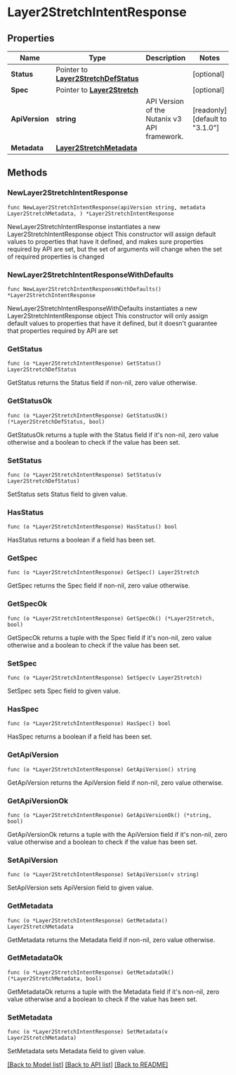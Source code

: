 # Layer2StretchIntentResponse

## Properties

Name | Type | Description | Notes
------------ | ------------- | ------------- | -------------
**Status** | Pointer to [**Layer2StretchDefStatus**](Layer2StretchDefStatus.md) |  | [optional] 
**Spec** | Pointer to [**Layer2Stretch**](Layer2Stretch.md) |  | [optional] 
**ApiVersion** | **string** | API Version of the Nutanix v3 API framework. | [readonly] [default to "3.1.0"]
**Metadata** | [**Layer2StretchMetadata**](Layer2StretchMetadata.md) |  | 

## Methods

### NewLayer2StretchIntentResponse

`func NewLayer2StretchIntentResponse(apiVersion string, metadata Layer2StretchMetadata, ) *Layer2StretchIntentResponse`

NewLayer2StretchIntentResponse instantiates a new Layer2StretchIntentResponse object
This constructor will assign default values to properties that have it defined,
and makes sure properties required by API are set, but the set of arguments
will change when the set of required properties is changed

### NewLayer2StretchIntentResponseWithDefaults

`func NewLayer2StretchIntentResponseWithDefaults() *Layer2StretchIntentResponse`

NewLayer2StretchIntentResponseWithDefaults instantiates a new Layer2StretchIntentResponse object
This constructor will only assign default values to properties that have it defined,
but it doesn't guarantee that properties required by API are set

### GetStatus

`func (o *Layer2StretchIntentResponse) GetStatus() Layer2StretchDefStatus`

GetStatus returns the Status field if non-nil, zero value otherwise.

### GetStatusOk

`func (o *Layer2StretchIntentResponse) GetStatusOk() (*Layer2StretchDefStatus, bool)`

GetStatusOk returns a tuple with the Status field if it's non-nil, zero value otherwise
and a boolean to check if the value has been set.

### SetStatus

`func (o *Layer2StretchIntentResponse) SetStatus(v Layer2StretchDefStatus)`

SetStatus sets Status field to given value.

### HasStatus

`func (o *Layer2StretchIntentResponse) HasStatus() bool`

HasStatus returns a boolean if a field has been set.

### GetSpec

`func (o *Layer2StretchIntentResponse) GetSpec() Layer2Stretch`

GetSpec returns the Spec field if non-nil, zero value otherwise.

### GetSpecOk

`func (o *Layer2StretchIntentResponse) GetSpecOk() (*Layer2Stretch, bool)`

GetSpecOk returns a tuple with the Spec field if it's non-nil, zero value otherwise
and a boolean to check if the value has been set.

### SetSpec

`func (o *Layer2StretchIntentResponse) SetSpec(v Layer2Stretch)`

SetSpec sets Spec field to given value.

### HasSpec

`func (o *Layer2StretchIntentResponse) HasSpec() bool`

HasSpec returns a boolean if a field has been set.

### GetApiVersion

`func (o *Layer2StretchIntentResponse) GetApiVersion() string`

GetApiVersion returns the ApiVersion field if non-nil, zero value otherwise.

### GetApiVersionOk

`func (o *Layer2StretchIntentResponse) GetApiVersionOk() (*string, bool)`

GetApiVersionOk returns a tuple with the ApiVersion field if it's non-nil, zero value otherwise
and a boolean to check if the value has been set.

### SetApiVersion

`func (o *Layer2StretchIntentResponse) SetApiVersion(v string)`

SetApiVersion sets ApiVersion field to given value.


### GetMetadata

`func (o *Layer2StretchIntentResponse) GetMetadata() Layer2StretchMetadata`

GetMetadata returns the Metadata field if non-nil, zero value otherwise.

### GetMetadataOk

`func (o *Layer2StretchIntentResponse) GetMetadataOk() (*Layer2StretchMetadata, bool)`

GetMetadataOk returns a tuple with the Metadata field if it's non-nil, zero value otherwise
and a boolean to check if the value has been set.

### SetMetadata

`func (o *Layer2StretchIntentResponse) SetMetadata(v Layer2StretchMetadata)`

SetMetadata sets Metadata field to given value.



[[Back to Model list]](../README.md#documentation-for-models) [[Back to API list]](../README.md#documentation-for-api-endpoints) [[Back to README]](../README.md)


